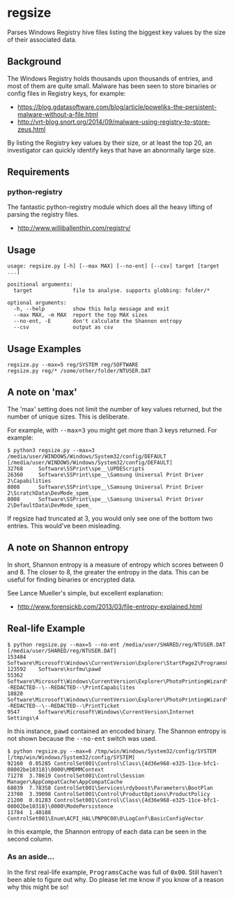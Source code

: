 # regsize
Parses Windows Registry hive files listing the biggest key values by the size of their associated data.

## Background
The Windows Registry holds thousands upon thousands of entries, and most of them are quite small. Malware has been seen to store binaries or config files in Registry keys, for example:

- https://blog.gdatasoftware.com/blog/article/poweliks-the-persistent-malware-without-a-file.html
- http://vrt-blog.snort.org/2014/09/malware-using-registry-to-store-zeus.html

By listing the Registry key values by their size, or at least the top 20, an investigator can quickly identify keys that have an abnormally large size.
## Requirements
### python-registry
The fantastic python-registry module which does all the heavy lifting of parsing the registry files.
- http://www.williballenthin.com/registry/

## Usage
```
usage: regsize.py [-h] [--max MAX] [--no-ent] [--csv] target [target ...]

positional arguments:
  target             file to analyse. supports globbing: folder/*

optional arguments:
  -h, --help         show this help message and exit
  --max MAX, -m MAX  report the top MAX sizes
  --no-ent, -E       don't calculate the Shannon entropy
  --csv              output as csv
```
## Usage Examples
```
regsize.py --max=5 reg/SYSTEM reg/SOFTWARE
regsize.py reg/* /some/other/folder/NTUSER.DAT
```
## A note on 'max'
The 'max' setting does not limit the number of key values returned, but the number of unique sizes. This is deliberate.

For example, with <tt>--max=3</tt> you might get more than 3 keys returned. For example:
```
$ python3 regsize.py --max=3 /media/user/WINDOWS/Windows/System32/config/DEFAULT
[/media/user/WINDOWS/Windows/System32/config/DEFAULT]
32768     Software\SSPrint\spe__\UPDEScripts
26360     Software\SSPrint\spe__\Samsung Universal Print Driver 2\Capabilities
8008      Software\SSPrint\spe__\Samsung Universal Print Driver 2\ScratchData\DevMode_spem_
8008      Software\SSPrint\spe__\Samsung Universal Print Driver 2\DefaultData\DevMode_spem_
```
If regsize had truncated at 3, you would only see one of the bottom two entries. This would've been misleading.
## A note on Shannon entropy
In short, Shannon entropy is a measure of entropy which scores between 0 and 8. The closer to 8, the greater the entropy in the data.
This can be useful for finding binaries or encrypted data.

See Lance Mueller's simple, but excellent explanation:

- http://www.forensickb.com/2013/03/file-entropy-explained.html
## Real-life Example
```
$ python regsize.py --max=5 --no-ent /media/user/SHARED/reg/NTUSER.DAT 
[/media/user/SHARED/reg/NTUSER.DAT]
153484    Software\Microsoft\Windows\CurrentVersion\Explorer\StartPage2\ProgramsCache
123592    Software\ksrfmu\pawd
55362     Software\Microsoft\Windows\CurrentVersion\Explorer\PhotoPrintingWizard\--REDACTED--\--REDACTED--\PrintCapabilites
18820     Software\Microsoft\Windows\CurrentVersion\Explorer\PhotoPrintingWizard\--REDACTED--\--REDACTED--\PrintTicket
9547      Software\Microsoft\Windows\CurrentVersion\Internet Settings\4
```
In this instance, <tt>pawd</tt> contained an encoded binary. The Shannon entropy is not shown because the <tt>--no-ent</tt> switch was used.
```
$ python regsize.py --max=6 /tmp/win/Windows/System32/config/SYSTEM
[/tmp/win/Windows/System32/config/SYSTEM]
92160  0.05285 ControlSet001\Control\Class\{4d36e968-e325-11ce-bfc1-08002be10318}\0000\MMDMMContext
71278  3.78619 ControlSet001\Control\Session Manager\AppCompatCache\AppCompatCache
68039  7.78358 ControlSet001\Services\rdyboost\Parameters\BootPlan
23700  3.39098 ControlSet001\Control\ProductOptions\ProductPolicy
21200  0.01283 ControlSet001\Control\Class\{4d36e968-e325-11ce-bfc1-08002be10318}\0000\ModePersistence
11784  1.40188 ControlSet001\Enum\ACPI_HAL\PNP0C08\0\LogConf\BasicConfigVector
```
In this example, the Shannon entropy of each data can be seen in the second column.
### As an aside...
In the first real-life example, <tt>ProgramsCache</tt> was full of <tt>0x00</tt>. Still haven't been able to figure out why. Do please let me know if you know of a reason why this might be so!
